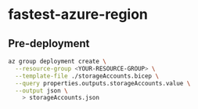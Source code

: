 # fastest-azure-region

## Pre-deployment

```sh
az group deployment create \
  --resource-group <YOUR-RESOURCE-GROUP> \
  --template-file ./storageAccounts.bicep \
  --query properties.outputs.storageAccounts.value \
  --output json \
    > storageAccounts.json
```